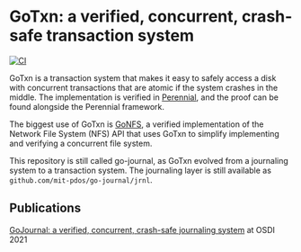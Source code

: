 # GoTxn: a verified, concurrent, crash-safe transaction system

[![CI](https://github.com/mit-pdos/go-journal/actions/workflows/build.yml/badge.svg)](https://github.com/mit-pdos/go-journal/actions/workflows/build.yml)

GoTxn is a transaction system that makes it easy to safely access a disk with
concurrent transactions that are atomic if the system crashes in the middle. The
implementation is verified in
[Perennial](https://github.com/mit-pdos/perennial), and the proof can be found
alongside the Perennial framework.

The biggest use of GoTxn is [GoNFS](https://github.com/mit-pdos/daisy-nfsd), a
verified implementation of the Network File System (NFS) API that uses GoTxn to
simplify implementing and verifying a concurrent file system.

This repository is still called go-journal, as GoTxn evolved from a journaling
system to a transaction system. The journaling layer is still available as
`github.com/mit-pdos/go-journal/jrnl`.

## Publications

[GoJournal: a verified, concurrent, crash-safe journaling
system](https://www.chajed.io/papers/gojournal:osdi2021.pdf) at OSDI 2021
